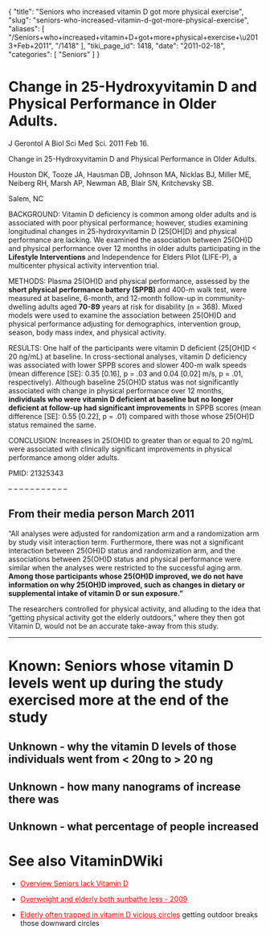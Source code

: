 {
  "title": "Seniors who increased vitamin D got more physical exercise",
  "slug": "seniors-who-increased-vitamin-d-got-more-physical-exercise",
  "aliases": [
    "/Seniors+who+increased+vitamin+D+got+more+physical+exercise+\u2013+Feb+2011",
    "/1418"
  ],
  "tiki_page_id": 1418,
  "date": "2011-02-18",
  "categories": [
    "Seniors"
  ]
}


# Change in 25-Hydroxyvitamin D and Physical Performance in Older Adults.

J Gerontol A Biol Sci Med Sci. 2011 Feb 16. 

Change in 25-Hydroxyvitamin D and Physical Performance in Older Adults.

Houston DK, Tooze JA, Hausman DB, Johnson MA, Nicklas BJ, Miller ME, Neiberg RH, Marsh AP, Newman AB, Blair SN, Kritchevsky SB.

Salem, NC 

BACKGROUND: Vitamin D deficiency is common among older adults and is associated with poor physical performance; however, studies examining longitudinal changes in 25-hydroxyvitamin D (25<span>[OH]</span>D) and physical performance are lacking. We examined the association between 25(OH)D and physical performance over 12 months in older adults participating in the  **Lifestyle Interventions**  and Independence for Elders Pilot (LIFE-P), a multicenter physical activity intervention trial.

METHODS: Plasma 25(OH)D and physical performance, assessed by the  **short physical performance battery (SPPB)**  and 400-m walk test, were measured at baseline, 6-month, and 12-month follow-up in community-dwelling adults aged  **70-89**  years at risk for disability (n = 368). Mixed models were used to examine the association between 25(OH)D and physical performance adjusting for demographics, intervention group, season, body mass index, and physical activity.

RESULTS: One half of the participants were vitamin D deficient (25<span>[OH]</span>D < 20 ng/mL) at baseline. In cross-sectional analyses, vitamin D deficiency was associated with lower SPPB scores and slower 400-m walk speeds (mean difference <span>[SE]</span>: 0.35 <span>[0.16]</span>, p = .03 and 0.04 <span>[0.02]</span> m/s, p = .01, respectively). Although baseline 25(OH)D status was not significantly associated with change in physical performance over 12 months,  **individuals who were vitamin D deficient at baseline but no longer deficient at follow-up had significant improvements**  in SPPB scores (mean difference <span>[SE]</span>: 0.55 <span>[0.22]</span>, p = .01) compared with those whose 25(OH)D status remained the same.

CONCLUSION: Increases in 25(OH)D to greater than or equal to 20 ng/mL were associated with clinically significant improvements in physical performance among older adults.

PMID: 21325343

– – – – – – – – – – – 

## From their media person March 2011

“All analyses were adjusted for random­ization arm and a randomization arm by study visit interaction term. Furthermore, there was not a significant interaction between 25(OH)D status and randomization arm, and the associations between 25(OH)D status and physical performance were similar when the analyses were restricted to the successful aging arm.  **Among those partici­pants whose 25(OH)D improved, we do not have informa­tion on why 25(OH)D improved, such as changes in dietary or supplemental intake of vitamin D or sun exposure.”** 

The researchers controlled for physical activity, and alluding to the idea that “getting physical activity got the elderly outdoors,” where they then got Vitamin D, would not be an accurate take-away from this study. 

- - - - - - 

# Known: Seniors whose vitamin D levels went up during the study exercised more at the end of the study

## Unknown - why the vitamin D levels of those individuals went from < 20ng to > 20 ng

## Unknown - how many nanograms of increase there was

## Unknown - what percentage of people increased

# See also VitaminDWiki

* <a href="/posts/overview-seniors-lack-vitamin-d" style="color: red; text-decoration: underline;" title="This link has an unknown page_id: 28">Overview Seniors lack Vitamin D</a>

* <a href="/posts/overweight-and-elderly-both-sunbathe-less-2009" style="color: red; text-decoration: underline;" title="This link has an unknown page_id: 973">Overweight and elderly both sunbathe less - 2009</a>

* <a href="/posts/elderly-often-trapped-in-vitamin-d-vicious-circles" style="color: red; text-decoration: underline;" title="This link has an unknown page_id: 884">Elderly often trapped in vitamin D vicious circles</a> getting outdoor breaks those downward circles

